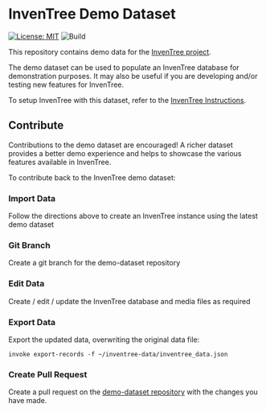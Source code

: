 # InvenTree Demo Dataset

[![License: MIT](https://img.shields.io/badge/License-MIT-yellow.svg)](https://opensource.org/licenses/MIT)
![Build](https://github.com/inventree/demo-dataset/actions/workflows/import_data.yaml/badge.svg)

This repository contains demo data for the [InvenTree project](https://inventree.readthedocs.io).

The demo dataset can be used to populate an InvenTree database for demonstration purposes. It may also be useful if you are developing and/or testing new features for InvenTree.

To setup InvenTree with this dataset, refer to the [InvenTree Instructions](https://inventree.readthedocs.io/en/latest/start/demo/).

## Contribute

Contributions to the demo dataset are encouraged! A richer dataset provides a better demo experience and helps to showcase the various features available in InvenTree.

To contribute back to the InvenTree demo dataset:

### Import Data

Follow the directions above to create an InvenTree instance using the latest demo dataset

### Git Branch

Create a git branch for the demo-dataset repository

### Edit Data

Create / edit / update the InvenTree database and media files as required

### Export Data

Export the updated data, overwriting the original data file:

```
invoke export-records -f ~/inventree-data/inventree_data.json
```

### Create Pull Request

Create a pull request on the [demo-dataset repository](https://github.com/inventree/demo-dataset) with the changes you have made.
